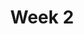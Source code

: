---
    title: Week 2
    weekNumber: 2
    days:
      - date: 2021-10-4
        events:
          "**LEC 5**{: .label .label-lecture } Accessing, Sorting, and Querying":
            "[DDS 2.3-2.4](https://eldridgejm.github.io/dive_into_data_science/02-data_sets/accessing.html)"
      - date: 2021-9-28
        events:
          "**LAB 1**{: .label .label-lab } **Basic Python and Data Types (due 10/5)**":
      - date: 2021-10-6
        events:
          "**LEC 6**{: .label .label-lecture } GroupBy":
            "[DDS 2.5](https://eldridgejm.github.io/dive_into_data_science/02-data_sets/groupby.html)"
      - date: 2021-10-8
        events:
          "**LEC 7**{: .label .label-lecture } Data Visualization":
            "[DDS 3.1-3.4](https://eldridgejm.github.io/dive_into_data_science/03-visualization/intro.html)"
      - date: 2021-10-9
        events:
          "**HW 1**{: .label .label-hw } **Causality and Basic Python (due 10/9)**":
---